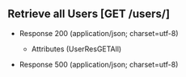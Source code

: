 ## Retrieve all Users [GET /users/]

+ Response 200 (application/json; charset=utf-8)

    + Attributes (UserResGETAll)

+ Response 500 (application/json; charset=utf-8)

